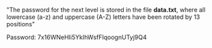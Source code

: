 "The password for the next level is stored in the file **data.txt**, where all lowercase (a-z) and uppercase (A-Z) letters have been rotated by 13 positions"



Password: 7x16WNeHIi5YkIhWsfFIqoognUTyj9Q4